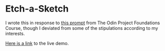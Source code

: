 # Etch-a-Sketch
I wrote this in response to [this prompt](https://www.theodinproject.com/lessons/foundations-etch-a-sketch) from The Odin Project Foundations Course, though I deviated from some of the stipulations according to my interests.

[Here is a link](https://nhsegal.github.io/etch-a-sketch/) to the live demo.
